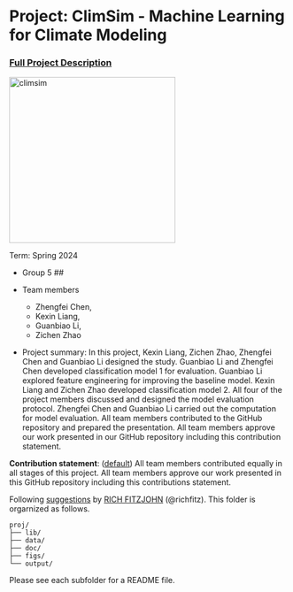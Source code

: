 # Project: ClimSim - Machine Learning for Climate Modeling


### [Full Project Description](doc/project3_desc.md)

<img src="https://leap-stc.github.io/ClimSim/_images/fig_1.png" alt="climsim" width="300"/>

Term: Spring 2024

+ Group 5 ##
+ Team members
	+ Zhengfei Chen,
	+ Kexin Liang,
	+ Guanbiao Li,
	+ Zichen Zhao

+ Project summary: In this project, Kexin Liang, Zichen Zhao, Zhengfei Chen and Guanbiao Li designed the study. Guanbiao Li and Zhengfei Chen developed classification model 1 for evaluation. Guanbiao Li explored feature engineering for improving the baseline model. Kexin Liang and Zichen Zhao developed classification model 2. All four of the project members discussed and designed the model evaluation protocol. Zhengfei Chen and Guanbiao Li carried out the computation for model evaluation. All team members contributed to the GitHub repository and prepared the presentation. All team members approve our work presented in our GitHub repository including this contribution statement.
	

**Contribution statement**: ([default](doc/a_note_on_contributions.md)) All team members contributed equally in all stages of this project. All team members approve our work presented in this GitHub repository including this contributions statement. 

Following [suggestions](http://nicercode.github.io/blog/2013-04-05-projects/) by [RICH FITZJOHN](http://nicercode.github.io/about/#Team) (@richfitz). This folder is orgarnized as follows.

```
proj/
├── lib/
├── data/
├── doc/
├── figs/
└── output/
```

Please see each subfolder for a README file.

